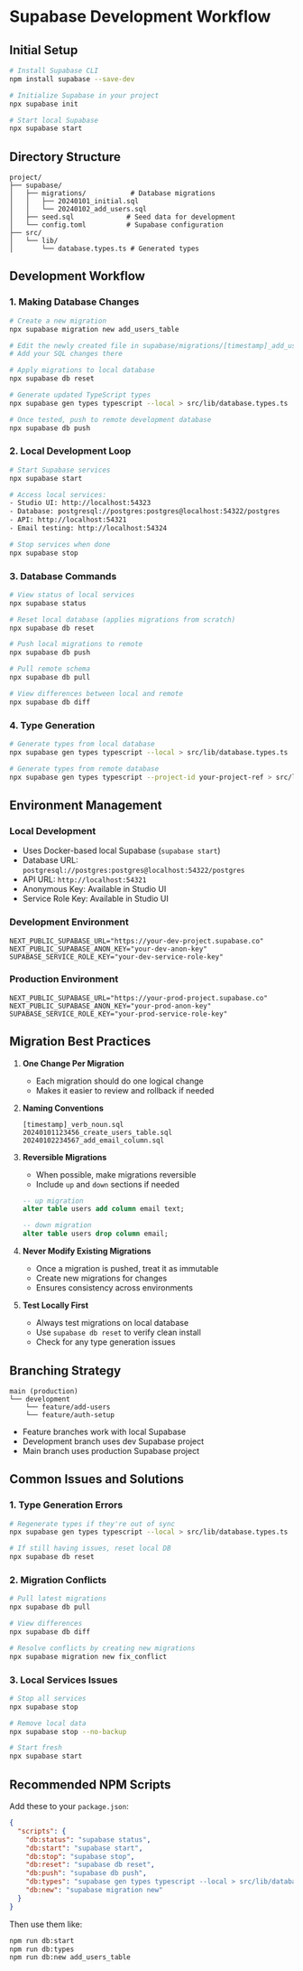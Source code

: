 # Supabase Development Workflow

## Initial Setup

```bash
# Install Supabase CLI
npm install supabase --save-dev

# Initialize Supabase in your project
npx supabase init

# Start local Supabase
npx supabase start
```

## Directory Structure

```
project/
├── supabase/
│   ├── migrations/           # Database migrations
│   │   ├── 20240101_initial.sql
│   │   └── 20240102_add_users.sql
│   ├── seed.sql             # Seed data for development
│   └── config.toml          # Supabase configuration
├── src/
│   └── lib/
│       └── database.types.ts # Generated types
```

## Development Workflow

### 1. Making Database Changes

```bash
# Create a new migration
npx supabase migration new add_users_table

# Edit the newly created file in supabase/migrations/[timestamp]_add_users_table.sql
# Add your SQL changes there

# Apply migrations to local database
npx supabase db reset

# Generate updated TypeScript types
npx supabase gen types typescript --local > src/lib/database.types.ts

# Once tested, push to remote development database
npx supabase db push
```

### 2. Local Development Loop

```bash
# Start Supabase services
npx supabase start

# Access local services:
- Studio UI: http://localhost:54323
- Database: postgresql://postgres:postgres@localhost:54322/postgres
- API: http://localhost:54321
- Email testing: http://localhost:54324

# Stop services when done
npx supabase stop
```

### 3. Database Commands

```bash
# View status of local services
npx supabase status

# Reset local database (applies migrations from scratch)
npx supabase db reset

# Push local migrations to remote
npx supabase db push

# Pull remote schema
npx supabase db pull

# View differences between local and remote
npx supabase db diff
```

### 4. Type Generation

```bash
# Generate types from local database
npx supabase gen types typescript --local > src/lib/database.types.ts

# Generate types from remote database
npx supabase gen types typescript --project-id your-project-ref > src/lib/database.types.ts
```

## Environment Management

### Local Development
- Uses Docker-based local Supabase (`supabase start`)
- Database URL: `postgresql://postgres:postgres@localhost:54322/postgres`
- API URL: `http://localhost:54321`
- Anonymous Key: Available in Studio UI
- Service Role Key: Available in Studio UI

### Development Environment
```env
NEXT_PUBLIC_SUPABASE_URL="https://your-dev-project.supabase.co"
NEXT_PUBLIC_SUPABASE_ANON_KEY="your-dev-anon-key"
SUPABASE_SERVICE_ROLE_KEY="your-dev-service-role-key"
```

### Production Environment
```env
NEXT_PUBLIC_SUPABASE_URL="https://your-prod-project.supabase.co"
NEXT_PUBLIC_SUPABASE_ANON_KEY="your-prod-anon-key"
SUPABASE_SERVICE_ROLE_KEY="your-prod-service-role-key"
```

## Migration Best Practices

1. **One Change Per Migration**
   - Each migration should do one logical change
   - Makes it easier to review and rollback if needed

2. **Naming Conventions**
   ```
   [timestamp]_verb_noun.sql
   20240101123456_create_users_table.sql
   20240102234567_add_email_column.sql
   ```

3. **Reversible Migrations**
   - When possible, make migrations reversible
   - Include `up` and `down` sections if needed
   ```sql
   -- up migration
   alter table users add column email text;
   
   -- down migration
   alter table users drop column email;
   ```

4. **Never Modify Existing Migrations**
   - Once a migration is pushed, treat it as immutable
   - Create new migrations for changes
   - Ensures consistency across environments

5. **Test Locally First**
   - Always test migrations on local database
   - Use `supabase db reset` to verify clean install
   - Check for any type generation issues

## Branching Strategy

```
main (production)
└── development
    └── feature/add-users
    └── feature/auth-setup
```

- Feature branches work with local Supabase
- Development branch uses dev Supabase project
- Main branch uses production Supabase project

## Common Issues and Solutions

### 1. Type Generation Errors
```bash
# Regenerate types if they're out of sync
npx supabase gen types typescript --local > src/lib/database.types.ts

# If still having issues, reset local DB
npx supabase db reset
```

### 2. Migration Conflicts
```bash
# Pull latest migrations
npx supabase db pull

# View differences
npx supabase db diff

# Resolve conflicts by creating new migrations
npx supabase migration new fix_conflict
```

### 3. Local Services Issues
```bash
# Stop all services
npx supabase stop

# Remove local data
npx supabase stop --no-backup

# Start fresh
npx supabase start
```

## Recommended NPM Scripts

Add these to your `package.json`:

```json
{
  "scripts": {
    "db:status": "supabase status",
    "db:start": "supabase start",
    "db:stop": "supabase stop",
    "db:reset": "supabase db reset",
    "db:push": "supabase db push",
    "db:types": "supabase gen types typescript --local > src/lib/database.types.ts",
    "db:new": "supabase migration new"
  }
}
```

Then use them like:
```bash
npm run db:start
npm run db:types
npm run db:new add_users_table
``` 